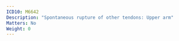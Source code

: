 ```yaml
---
ICD10: M6642
Description: "Spontaneous rupture of other tendons: Upper arm"
Matters: No
Weight: 0
---
```

